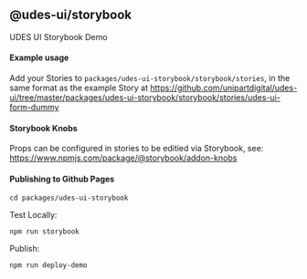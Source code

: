 ## @udes-ui/storybook

UDES UI Storybook Demo

#### Example usage

Add your Stories to `packages/udes-ui-storybook/storybook/stories`, in the same format as the example Story at <https://github.com/unipartdigital/udes-ui/tree/master/packages/udes-ui-storybook/storybook/stories/udes-ui-form-dummy>

#### Storybook Knobs

Props can be configured in stories to be editied via Storybook, see: <https://www.npmjs.com/package/@storybook/addon-knobs>

#### Publishing to Github Pages

`cd packages/udes-ui-storybook`

Test Locally:

`npm run storybook`

Publish:

`npm run deploy-demo`


